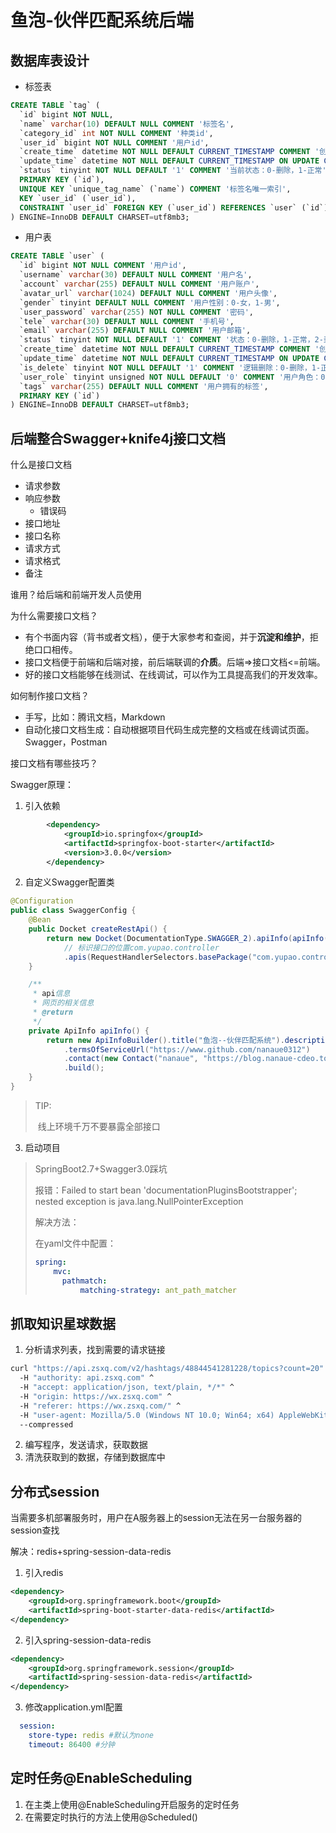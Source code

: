 # 鱼泡-伙伴匹配系统后端

## 数据库表设计

- 标签表

```sql
CREATE TABLE `tag` (
  `id` bigint NOT NULL,
  `name` varchar(10) DEFAULT NULL COMMENT '标签名',
  `category_id` int NOT NULL COMMENT '种类id',
  `user_id` bigint NOT NULL COMMENT '用户id',
  `create_time` datetime NOT NULL DEFAULT CURRENT_TIMESTAMP COMMENT '创建时间',
  `update_time` datetime NOT NULL DEFAULT CURRENT_TIMESTAMP ON UPDATE CURRENT_TIMESTAMP COMMENT '更新时间',
  `status` tinyint NOT NULL DEFAULT '1' COMMENT '当前状态：0-删除，1-正常',
  PRIMARY KEY (`id`),
  UNIQUE KEY `unique_tag_name` (`name`) COMMENT '标签名唯一索引',
  KEY `user_id` (`user_id`),
  CONSTRAINT `user_id` FOREIGN KEY (`user_id`) REFERENCES `user` (`id`)
) ENGINE=InnoDB DEFAULT CHARSET=utf8mb3;
```

- 用户表

```sql
CREATE TABLE `user` (
  `id` bigint NOT NULL COMMENT '用户id',
  `username` varchar(30) DEFAULT NULL COMMENT '用户名',
  `account` varchar(255) DEFAULT NULL COMMENT '用户账户',
  `avatar_url` varchar(1024) DEFAULT NULL COMMENT '用户头像',
  `gender` tinyint DEFAULT NULL COMMENT '用户性别：0-女，1-男',
  `user_password` varchar(255) NOT NULL COMMENT '密码',
  `tele` varchar(30) DEFAULT NULL COMMENT '手机号',
  `email` varchar(255) DEFAULT NULL COMMENT '用户邮箱',
  `status` tinyint NOT NULL DEFAULT '1' COMMENT '状态：0-删除，1-正常，2-封禁',
  `create_time` datetime NOT NULL DEFAULT CURRENT_TIMESTAMP COMMENT '创建时间',
  `update_time` datetime NOT NULL DEFAULT CURRENT_TIMESTAMP ON UPDATE CURRENT_TIMESTAMP COMMENT '更新时间',
  `is_delete` tinyint NOT NULL DEFAULT '1' COMMENT '逻辑删除：0-删除，1-正常',
  `user_role` tinyint unsigned NOT NULL DEFAULT '0' COMMENT '用户角色：0-普通用户，1-管理员',
  `tags` varchar(255) DEFAULT NULL COMMENT '用户拥有的标签',
  PRIMARY KEY (`id`)
) ENGINE=InnoDB DEFAULT CHARSET=utf8mb3;
```

## 后端整合Swagger+knife4j接口文档

什么是接口文档

- 请求参数
- 响应参数
  - 错误码
- 接口地址
- 接口名称
- 请求方式
- 请求格式
- 备注

谁用？给后端和前端开发人员使用



为什么需要接口文档？

- 有个书面内容（背书或者文档），便于大家参考和查阅，并于**沉淀和维护**，拒绝口口相传。
- 接口文档便于前端和后端对接，前后端联调的**介质**。后端=>接口文档<=前端。
- 好的接口文档能够在线测试、在线调试，可以作为工具提高我们的开发效率。

如何制作接口文档？

- 手写，比如：腾讯文档，Markdown
- 自动化接口文档生成：自动根据项目代码生成完整的文档或在线调试页面。Swagger，Postman

接口文档有哪些技巧？



Swagger原理：

1. 引入依赖

```xml
        <dependency>
            <groupId>io.springfox</groupId>
            <artifactId>springfox-boot-starter</artifactId>
            <version>3.0.0</version>
        </dependency>
```

2. 自定义Swagger配置类

```java
@Configuration
public class SwaggerConfig {
    @Bean
    public Docket createRestApi() {
        return new Docket(DocumentationType.SWAGGER_2).apiInfo(apiInfo()).select()
            // 标识接口的位置com.yupao.controller
            .apis(RequestHandlerSelectors.basePackage("com.yupao.controller")).paths(PathSelectors.any()).build();
    }

    /**
     * api信息
     * 网页的相关信息
     * @return
     */
    private ApiInfo apiInfo() {
        return new ApiInfoBuilder().title("鱼泡--伙伴匹配系统").description("鱼泡--接口文档")
            .termsOfServiceUrl("https://www.github.com/nanaue0312")
            .contact(new Contact("nanaue", "https://blog.nanaue-cdeo.top", "nanaue0312@163.com")).version("1.0")
            .build();
    }
}
```

> TIP:
>
> ​	线上环境千万不要暴露全部接口

3. 启动项目

> SpringBoot2.7+Swagger3.0踩坑
>
> 报错：Failed to start bean 'documentationPluginsBootstrapper'; nested exception is java.lang.NullPointerException
>
> 解决方法：
>
> 在yaml文件中配置：
>
> ```yaml
> spring:
>     mvc:
>     	pathmatch:
>     		matching-strategy: ant_path_matcher
> ```

## 抓取知识星球数据

1. 分析请求列表，找到需要的请求链接

```bash
curl "https://api.zsxq.com/v2/hashtags/48844541281228/topics?count=20" ^
  -H "authority: api.zsxq.com" ^
  -H "accept: application/json, text/plain, */*" ^
  -H "origin: https://wx.zsxq.com" ^
  -H "referer: https://wx.zsxq.com/" ^
  -H "user-agent: Mozilla/5.0 (Windows NT 10.0; Win64; x64) AppleWebKit/537.36 (KHTML, like Gecko) Chrome/115.0.0.0 Safari/537.36 Edg/115.0.1901.188" ^
  --compressed
```

2. 编写程序，发送请求，获取数据
3. 清洗获取到的数据，存储到数据库中

## 分布式session

当需要多机部署服务时，用户在A服务器上的session无法在另一台服务器的session查找

解决：redis+spring-session-data-redis

1. 引入redis

```xml
<dependency>
    <groupId>org.springframework.boot</groupId>
    <artifactId>spring-boot-starter-data-redis</artifactId>
</dependency>
```

2. 引入spring-session-data-redis

```xml
<dependency>
    <groupId>org.springframework.session</groupId>
    <artifactId>spring-session-data-redis</artifactId>
</dependency>
```

3. 修改application.yml配置

```yaml
  session:
    store-type: redis #默认为none
    timeout: 86400 #分钟
```

## 定时任务@EnableScheduling

1. 在主类上使用@EnableScheduling开启服务的定时任务
2. 在需要定时执行的方法上使用@Scheduled()

